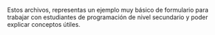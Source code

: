 Estos archivos, representas un ejemplo muy básico de formulario para trabajar con estudiantes de programación
de nivel secundario y poder explicar conceptos útiles.

